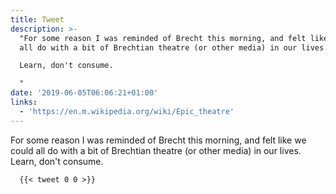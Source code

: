 ```yaml
---
title: Tweet
description: >-
  "For some reason I was reminded of Brecht this morning, and felt like we could
  all do with a bit of Brechtian theatre (or other media) in our lives. 

  Learn, don't consume.

  "
date: '2019-06-05T06:06:21+01:00'
links:
  - 'https://en.m.wikipedia.org/wiki/Epic_theatre'
---
```

For some reason I was reminded of Brecht this morning, and felt like we could all do with a bit of Brechtian theatre (or other media) in our lives. 
Learn, don't consume.

      {{< tweet 0 0 >}}
    
